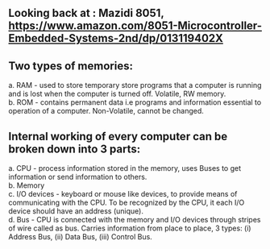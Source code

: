## Looking back at : Mazidi 8051, https://www.amazon.com/8051-Microcontroller-Embedded-Systems-2nd/dp/013119402X


## Two types of memories:
a. RAM - used to store temporary store programs that a computer is running and is lost when the computer is turned off. Volatile, RW memory.  
b. ROM - contains permanent data i.e programs and information essential to operation of a computer. Non-Volatile, cannot be changed.  

## Internal working of every computer can be broken down into 3 parts:
a. CPU - process information stored in the memory, uses Buses to get information or send information to others. <br> 
b. Memory <br>
c. I/O devices - keyboard or mouse like devices, to provide means of communicating with the CPU. To be recognized by the CPU, it each I/O device should have an address (unique). <br>
d. Bus - CPU is connected with the memory and I/O devices through stripes of wire called as bus. Carries information from place to place, 3 types: (i) Address Bus, (ii) Data Bus, (iii) Control Bus.


